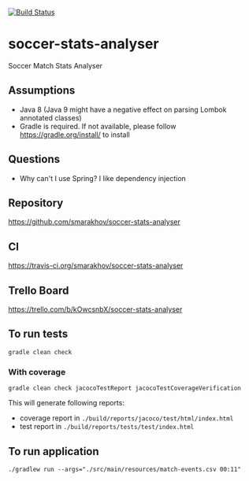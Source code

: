[![Build Status](https://travis-ci.org/smarakhov/soccer-stats-analyser.svg?branch=master)](https://travis-ci.org/smarakhov/soccer-stats-analyser)

# soccer-stats-analyser
Soccer Match Stats Analyser

## Assumptions
- Java 8 (Java 9 might have a negative effect on parsing Lombok annotated classes)
- Gradle is required. If not available, please follow <https://gradle.org/install/> to install

## Questions
- Why can't I use Spring? I like dependency injection

## Repository
https://github.com/smarakhov/soccer-stats-analyser

## CI
https://travis-ci.org/smarakhov/soccer-stats-analyser

## Trello Board
https://trello.com/b/kOwcsnbX/soccer-stats-analyser

## To run tests 
`gradle clean check`

### With coverage
`gradle clean check jacocoTestReport jacocoTestCoverageVerification`

This will generate following reports:
- coverage report in `./build/reports/jacoco/test/html/index.html`
- test report in `./build/reports/tests/test/index.html`  

## To run application 
`./gradlew run --args="./src/main/resources/match-events.csv 00:11"`
